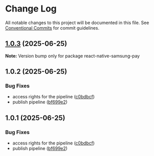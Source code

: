 # Change Log

All notable changes to this project will be documented in this file.
See [Conventional Commits](https://conventionalcommits.org) for commit guidelines.

## [1.0.3](https://github.com/Shivam25092001/react-native-hyperswitch-libraries/compare/react-native-samsung-pay@1.0.2...react-native-samsung-pay@1.0.3) (2025-06-25)

**Note:** Version bump only for package react-native-samsung-pay

## 1.0.2 (2025-06-25)

### Bug Fixes

- access rights for the pipeline ([c0bdbcf](https://github.com/Shivam25092001/react-native-hyperswitch-libraries/commit/c0bdbcf85d95447ba17761e402547f731ed26dd1))
- publish pipeline ([bf699e2](https://github.com/Shivam25092001/react-native-hyperswitch-libraries/commit/bf699e290e5fa1716d11079f966b62b5cb4cb1f3))

## 1.0.1 (2025-06-25)

### Bug Fixes

- access rights for the pipeline ([c0bdbcf](https://github.com/Shivam25092001/react-native-hyperswitch-libraries/commit/c0bdbcf85d95447ba17761e402547f731ed26dd1))
- publish pipeline ([bf699e2](https://github.com/Shivam25092001/react-native-hyperswitch-libraries/commit/bf699e290e5fa1716d11079f966b62b5cb4cb1f3))
